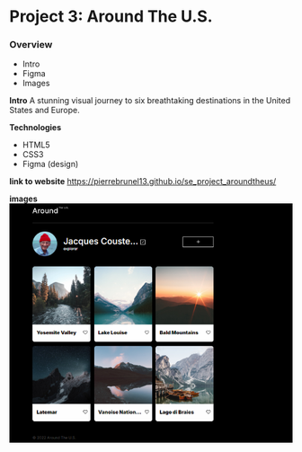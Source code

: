 # Project 3: Around The U.S.

### Overview  

* Intro  
* Figma  
* Images  
  
**Intro**
  A stunning visual journey to six breathtaking destinations in the United States and Europe.

**Technologies**

- HTML5
- CSS3
- Figma (design)

**link to website**
https://pierrebrunel13.github.io/se_project_aroundtheus/

**images**
<img src="./websiteimg.png" alt="screenshot" width=800>





